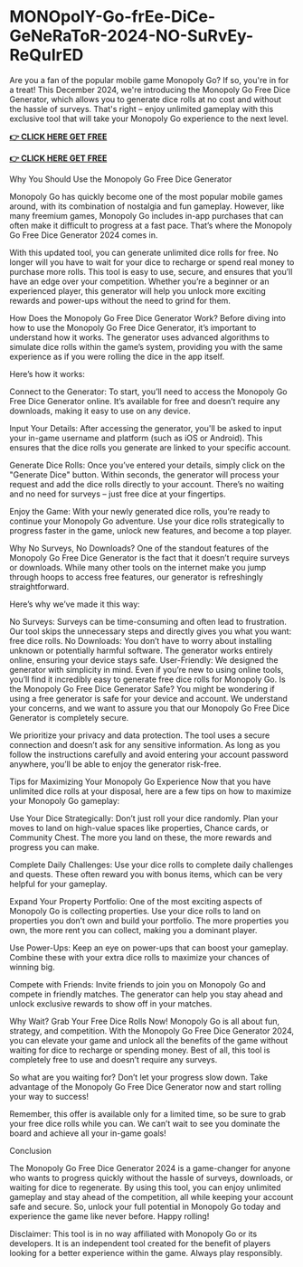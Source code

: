# MONOpolY-Go-frEe-DiCe-GeNeRaToR-2024-NO-SuRvEy-ReQuIrED

Are you a fan of the popular mobile game Monopoly Go? If so, you're in for a treat! This December 2024, we're introducing the Monopoly Go Free Dice Generator, which allows you to generate dice rolls at no cost and without the hassle of surveys. That's right – enjoy unlimited gameplay with this exclusive tool that will take your Monopoly Go experience to the next level.

**[👉 CLICK HERE GET FREE](https://ik.imagekit.io/zkbu207w3/monopoy1.html?)**

**[👉 CLICK HERE GET FREE](https://ik.imagekit.io/zkbu207w3/monopoy1.html?)**

Why You Should Use the Monopoly Go Free Dice Generator

Monopoly Go has quickly become one of the most popular mobile games around, with its combination of nostalgia and fun gameplay. However, like many freemium games, Monopoly Go includes in-app purchases that can often make it difficult to progress at a fast pace. That’s where the Monopoly Go Free Dice Generator 2024 comes in.

With this updated tool, you can generate unlimited dice rolls for free. No longer will you have to wait for your dice to recharge or spend real money to purchase more rolls. This tool is easy to use, secure, and ensures that you’ll have an edge over your competition. Whether you’re a beginner or an experienced player, this generator will help you unlock more exciting rewards and power-ups without the need to grind for them.

How Does the Monopoly Go Free Dice Generator Work?
Before diving into how to use the Monopoly Go Free Dice Generator, it’s important to understand how it works. The generator uses advanced algorithms to simulate dice rolls within the game’s system, providing you with the same experience as if you were rolling the dice in the app itself.

Here’s how it works:

Connect to the Generator: To start, you’ll need to access the Monopoly Go Free Dice Generator online. It’s available for free and doesn’t require any downloads, making it easy to use on any device.

Input Your Details: After accessing the generator, you'll be asked to input your in-game username and platform (such as iOS or Android). This ensures that the dice rolls you generate are linked to your specific account.

Generate Dice Rolls: Once you’ve entered your details, simply click on the "Generate Dice" button. Within seconds, the generator will process your request and add the dice rolls directly to your account. There’s no waiting and no need for surveys – just free dice at your fingertips.

Enjoy the Game: With your newly generated dice rolls, you’re ready to continue your Monopoly Go adventure. Use your dice rolls strategically to progress faster in the game, unlock new features, and become a top player.

Why No Surveys, No Downloads?
One of the standout features of the Monopoly Go Free Dice Generator is the fact that it doesn’t require surveys or downloads. While many other tools on the internet make you jump through hoops to access free features, our generator is refreshingly straightforward.

Here’s why we’ve made it this way:

No Surveys: Surveys can be time-consuming and often lead to frustration. Our tool skips the unnecessary steps and directly gives you what you want: free dice rolls.
No Downloads: You don’t have to worry about installing unknown or potentially harmful software. The generator works entirely online, ensuring your device stays safe.
User-Friendly: We designed the generator with simplicity in mind. Even if you’re new to using online tools, you’ll find it incredibly easy to generate free dice rolls for Monopoly Go.
Is the Monopoly Go Free Dice Generator Safe?
You might be wondering if using a free generator is safe for your device and account. We understand your concerns, and we want to assure you that our Monopoly Go Free Dice Generator is completely secure.

We prioritize your privacy and data protection. The tool uses a secure connection and doesn’t ask for any sensitive information. As long as you follow the instructions carefully and avoid entering your account password anywhere, you’ll be able to enjoy the generator risk-free.

Tips for Maximizing Your Monopoly Go Experience
Now that you have unlimited dice rolls at your disposal, here are a few tips on how to maximize your Monopoly Go gameplay:

Use Your Dice Strategically: Don’t just roll your dice randomly. Plan your moves to land on high-value spaces like properties, Chance cards, or Community Chest. The more you land on these, the more rewards and progress you can make.

Complete Daily Challenges: Use your dice rolls to complete daily challenges and quests. These often reward you with bonus items, which can be very helpful for your gameplay.

Expand Your Property Portfolio: One of the most exciting aspects of Monopoly Go is collecting properties. Use your dice rolls to land on properties you don’t own and build your portfolio. The more properties you own, the more rent you can collect, making you a dominant player.

Use Power-Ups: Keep an eye on power-ups that can boost your gameplay. Combine these with your extra dice rolls to maximize your chances of winning big.

Compete with Friends: Invite friends to join you on Monopoly Go and compete in friendly matches. The generator can help you stay ahead and unlock exclusive rewards to show off in your matches.

Why Wait? Grab Your Free Dice Rolls Now!
Monopoly Go is all about fun, strategy, and competition. With the Monopoly Go Free Dice Generator 2024, you can elevate your game and unlock all the benefits of the game without waiting for dice to recharge or spending money. Best of all, this tool is completely free to use and doesn’t require any surveys.

So what are you waiting for? Don’t let your progress slow down. Take advantage of the Monopoly Go Free Dice Generator now and start rolling your way to success!

Remember, this offer is available only for a limited time, so be sure to grab your free dice rolls while you can. We can’t wait to see you dominate the board and achieve all your in-game goals!

Conclusion

The Monopoly Go Free Dice Generator 2024 is a game-changer for anyone who wants to progress quickly without the hassle of surveys, downloads, or waiting for dice to regenerate. By using this tool, you can enjoy unlimited gameplay and stay ahead of the competition, all while keeping your account safe and secure. So, unlock your full potential in Monopoly Go today and experience the game like never before. Happy rolling!

Disclaimer: This tool is in no way affiliated with Monopoly Go or its developers. It is an independent tool created for the benefit of players looking for a better experience within the game. Always play responsibly.
